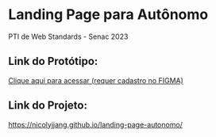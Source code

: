 # Landing Page para Autônomo
PTI de Web Standards - Senac 2023


## Link do Protótipo:
[Clique aqui para acessar (requer cadastro no FIGMA)](https://www.figma.com/file/9w720WF7zn59OWK14WBZay/MR?type=design&node-id=0%3A1&mode=design&t=MGeT7WiGeuDj3QHn-1)


## Link do Projeto:
https://nicolyjjang.github.io/landing-page-autonomo/
